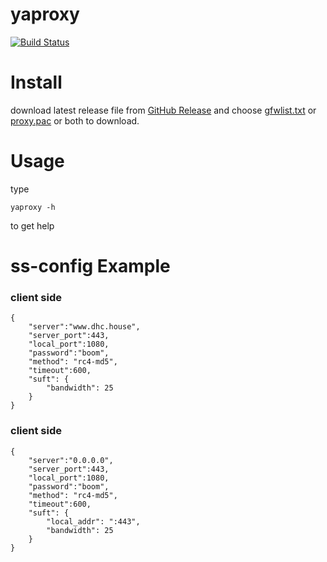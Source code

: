 yaproxy
=======
[![Build Status](https://travis-ci.org/denghongcai/yaproxy.svg?branch=master)](https://travis-ci.org/denghongcai/yaproxy)

# Install
download latest release file from [GitHub Release](https://github.com/denghongcai/yaproxy/releases) and choose [gfwlist.txt](https://raw.githubusercontent.com/denghongcai/yaproxy/master/gfwlist.txt) or [proxy.pac](https://raw.githubusercontent.com/denghongcai/yaproxy/master/proxy.pac) or both to download.

# Usage
type

```
yaproxy -h
```

to get help

# ss-config Example

### client side

```
{
    "server":"www.dhc.house",
    "server_port":443,
    "local_port":1080,
    "password":"boom",
    "method": "rc4-md5",
    "timeout":600,
    "suft": {
        "bandwidth": 25
    }
}
```

### client side

```
{
    "server":"0.0.0.0",
    "server_port":443,
    "local_port":1080,
    "password":"boom",
    "method": "rc4-md5",
    "timeout":600,
    "suft": {
        "local_addr": ":443",
        "bandwidth": 25
    }
}
```

